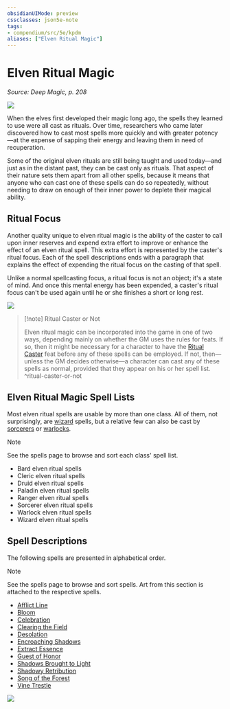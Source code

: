 ```yaml
---
obsidianUIMode: preview
cssclasses: json5e-note
tags:
- compendium/src/5e/kpdm
aliases: ["Elven Ritual Magic"]
---
```

# Elven Ritual Magic
*Source: Deep Magic, p. 208* 

![](https://raw.githubusercontent.com/TheGiddyLimit/homebrew/master/_img/KPDM/full/001-0641.webp#center)

When the elves first developed their magic long ago, the spells they learned to use were all cast as rituals. Over time, researchers who came later discovered how to cast most spells more quickly and with greater potency—at the expense of sapping their energy and leaving them in need of recuperation.

Some of the original elven rituals are still being taught and used today—and just as in the distant past, they can be cast only as rituals. That aspect of their nature sets them apart from all other spells, because it means that anyone who can cast one of these spells can do so repeatedly, without needing to draw on enough of their inner power to deplete their magical ability.

## Ritual Focus

Another quality unique to elven ritual magic is the ability of the caster to call upon inner reserves and expend extra effort to improve or enhance the effect of an elven ritual spell. This extra effort is represented by the caster's ritual focus. Each of the spell descriptions ends with a paragraph that explains the effect of expending the ritual focus on the casting of that spell.

Unlike a normal spellcasting focus, a ritual focus is not an object; it's a state of mind. And once this mental energy has been expended, a caster's ritual focus can't be used again until he or she finishes a short or long rest.

![](https://raw.githubusercontent.com/TheGiddyLimit/homebrew/master/_img/KPDM/0062.webp#center)

> [!note] Ritual Caster or Not
> 
> Elven ritual magic can be incorporated into the game in one of two ways, depending mainly on whether the GM uses the rules for feats. If so, then it might be necessary for a character to have the [Ritual Caster](compendium/feats/ritual-caster.md) feat before any of these spells can be employed. If not, then—unless the GM decides otherwise—a character can cast any of these spells as normal, provided that they appear on his or her spell list.
^ritual-caster-or-not

## Elven Ritual Magic Spell Lists

Most elven ritual spells are usable by more than one class. All of them, not surprisingly, are [wizard](compendium/classes/wizard.md) spells, but a relative few can also be cast by [sorcerers](compendium/classes/sorcerer.md) or [warlocks](compendium/classes/warlock.md).

> [!note]
> See the spells page to browse and sort each class' spell list.

- Bard elven ritual spells  
- Cleric elven ritual spells  
- Druid elven ritual spells  
- Paladin elven ritual spells  
- Ranger elven ritual spells  
- Sorcerer elven ritual spells  
- Warlock elven ritual spells  
- Wizard elven ritual spells  

## Spell Descriptions

The following spells are presented in alphabetical order.

> [!note]
> See the spells page to browse and sort spells. Art from this section is attached to the respective spells.

- [Afflict Line](compendium/spells/afflict-line-kpdm.md)  
- [Bloom](compendium/spells/bloom-kpdm.md)  
- [Celebration](compendium/spells/celebration-kpdm.md)  
- [Clearing the Field](compendium/spells/clearing-the-field-kpdm.md)  
- [Desolation](compendium/spells/desolation-kpdm.md)  
- [Encroaching Shadows](compendium/spells/encroaching-shadows-kpdm.md)  
- [Extract Essence](compendium/spells/extract-essence-kpdm.md)  
- [Guest of Honor](compendium/spells/guest-of-honor-kpdm.md)  
- [Shadows Brought to Light](compendium/spells/shadows-brought-to-light-kpdm.md)  
- [Shadowy Retribution](compendium/spells/shadowy-retribution-kpdm.md)  
- [Song of the Forest](compendium/spells/song-of-the-forest-kpdm.md)  
- [Vine Trestle](compendium/spells/vine-trestle-kpdm.md)  

![](https://raw.githubusercontent.com/TheGiddyLimit/homebrew/master/_img/KPDM/0063.webp#center)